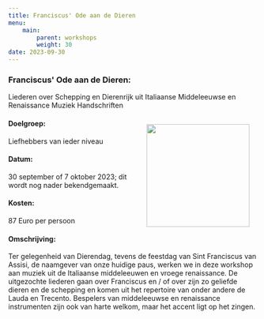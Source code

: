 ```yaml
---
title: Franciscus' Ode aan de Dieren
menu:
    main:
        parent: workshops
        weight: 30
date: 2023-09-30
---
```

### Franciscus' Ode aan de Dieren: 
Liederen over Schepping en Dierenrijk uit Italiaanse Middeleeuwse en Renaissance Muziek Handschriften

<img src="../images/Altissimu.png" style="width: 13rem; float: right; margin:1rem">

#### Doelgroep:
Liefhebbers van ieder niveau
#### Datum:
30 september of 7 oktober 2023; dit wordt nog nader bekendgemaakt.
#### Kosten: 
87 Euro per persoon
#### Omschrijving:
Ter gelegenheid van Dierendag, tevens de feestdag van Sint Franciscus van Assisi, de naamgever van onze huidige paus, werken we in deze workshop aan muziek uit de Italiaanse middeleeuwen en vroege renaissance. De uitgezochte liederen gaan over Franciscus en / of over zijn zo geliefde dieren en de schepping en komen uit het repertoire van onder andere de Lauda en Trecento. Bespelers van middeleeuwse en renaissance instrumenten zijn ook van harte welkom, maar het accent ligt op het zingen.
